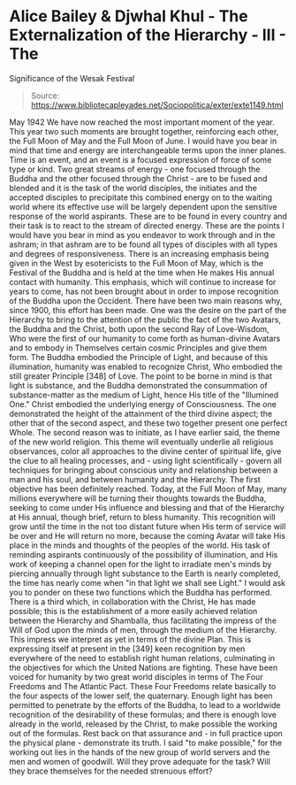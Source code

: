# Alice Bailey & Djwhal Khul - The Externalization of the Hierarchy - III - The
Significance of the Wesak Festival

> Source: https://www.bibliotecapleyades.net/Sociopolitica/exter/exte1149.html

May 1942
We have now reached the most important moment of the year. This year two such moments are brought together, reinforcing each other, the Full Moon of May and the Full Moon of June. I would have you bear in mind that time and energy are interchangeable terms upon the inner planes. Time is an event, and an event is a focused expression of force of some type or kind. Two great streams of energy - one focused through the Buddha and the other focused through the Christ - are to be fused and blended and it is the task of the world disciples, the initiates and the accepted disciples to precipitate this combined energy on to the waiting world where its effective use will be largely dependent upon the sensitive response of the world aspirants. These are to be found in every country and their task is to react to the stream of directed energy. These are the points I would have you bear in mind as you endeavor to work through and in the ashram; in that ashram are to be found all types of disciples with all types and degrees of responsiveness.
There is an increasing emphasis being given in the West by esotericists to the Full Moon of May, which is the Festival of the Buddha and is held at the time when He makes His annual contact with humanity. This emphasis, which will continue to increase for years to come, has not been brought about in order to impose recognition of the Buddha upon the Occident. There have been two main reasons why, since 1900, this effort has been made. One was the desire on the part of the Hierarchy to bring to the attention of the public the fact of the two Avatars, the Buddha and the Christ, both upon the second Ray of Love-Wisdom, Who were the first of our humanity to come forth as human-divine Avatars and to embody in Themselves certain cosmic Principles and give them form. The Buddha embodied the Principle of Light, and because of this illumination, humanity was enabled to recognize Christ, Who embodied the still greater Principle [348] of Love. The point to be borne in mind is that light is substance, and the Buddha demonstrated the consummation of substance-matter as the medium of Light, hence His title of the "Illumined One." Christ embodied the underlying energy of Consciousness. The one demonstrated the height of the attainment of the third divine aspect; the other that of the second aspect, and these two together present one perfect Whole. The second reason was to initiate, as I have earlier said, the theme of the new world religion. This theme will eventually underlie all religious observances, color all approaches to the divine center of spiritual life, give the clue to all healing processes, and - using light scientifically - govern all techniques for bringing about conscious unity and relationship between a man and his soul, and between humanity and the Hierarchy.
The first objective has been definitely reached. Today, at the Full Moon of May, many millions everywhere will be turning their thoughts towards the Buddha, seeking to come under His influence and blessing and that of the Hierarchy at His annual, though brief, return to bless humanity. This recognition will grow until the time in the not too distant future when His term of service will be over and He will return no more, because the coming Avatar will take His place in the minds and thoughts of the peoples of the world. His task of reminding aspirants continuously of the possibility of illumination, and His work of keeping a channel open for the light to irradiate men's minds by piercing annually through light substance to the Earth is nearly completed, the time has nearly come when "in that light we shall see Light."
I would ask you to ponder on these two functions which the Buddha has performed. There is a third which, in collaboration with the Christ, He has made possible; this is the establishment of a more easily achieved relation between the Hierarchy and Shamballa, thus facilitating the impress of the Will of God upon the minds of men, through the medium of the Hierarchy. This impress we interpret as yet in terms of the divine Plan. This is expressing itself at present in the [349] keen recognition by men everywhere of the need to establish right human relations, culminating in the objectives for which the United Nations are fighting. These have been voiced for humanity by two great world disciples in terms of The Four Freedoms and The Atlantic Pact. These Four Freedoms relate basically to the four aspects of the lower self, the quaternary. Enough light has been permitted to penetrate by the efforts of the Buddha, to lead to a worldwide recognition of the desirability of these formulas; and there is enough love already in the world, released by the Christ, to make possible the working out of the formulas. Rest back on that assurance and - in full practice upon the physical plane - demonstrate its truth. I said "to make possible," for the working out lies in the hands of the new group of world servers and the men and women of goodwill. Will they prove adequate for the task? Will they brace themselves for the needed strenuous effort?
